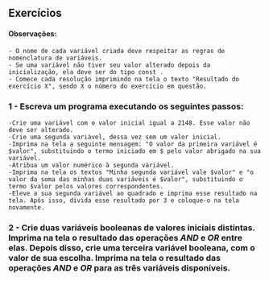 ## Exercícios

#### Observações:

    - O nome de cada variável criada deve respeitar as regras de nomenclatura de variáveis.
    - Se uma variável não tiver seu valor alterado depois da inicialização, ela deve ser do tipo const .
    - Comece cada resolução imprimindo na tela o texto "Resultado do exercício X", sendo X o número do exercício em questão.

### 1 - Escreva um programa executando os seguintes passos:

    -Crie uma variável com o valor inicial igual a 2148. Esse valor não deve ser alterado.
    -Crie uma segunda variável, dessa vez sem um valor inicial.
    -Imprima na tela a seguinte mensagem: "O valor da primeira variável é $valor", substituindo o termo iniciado em $ pelo valor abrigado na sua variável.
    -Atribua um valor numérico à segunda variável.
    -Imprima na tela os textos "Minha segunda variável vale $valor" e "o valor da soma das minhas duas variáveis é $valor", substituindo o termo $valor pelos valores correspondentes.
    -Eleve a sua segunda variável ao quadrado e imprima esse resultado na tela. Após isso, divida esse resultado por 3 e coloque-o na tela novamente.

### 2 - Crie duas variáveis booleanas de valores iniciais distintas. Imprima na tela o resultado das operações _AND_ e _OR_ entre elas. Depois disso, crie uma terceira variável booleana, com o valor de sua escolha. Imprima na tela o resultado das operações _AND_ e _OR_ para as três variáveis disponíveis.
